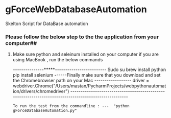 # gForceWebDatabaseAutomation
Skelton Script for DataBase automation

### Please follow the below step to the the application from your computer##

1. Make sure python and seleinum installed on your computer
    if you are using MacBook , run the below commands
    
    ---------------*****-------------------------
       Sudo su
       brew install python
       pip install selenium
       ------Finally make sure that you download and set the Chromebrowser path on your Mac ------------------
       driver = webdriver.Chrome("/Users/mastan/PycharmProjects/webpythonautomation/drivers/chromedriver")
       ------------------------------------------------------------------------------------------------------
       
       To run the test from the commandline : ---  "python gForceDatabaseAutomation.py"

        
